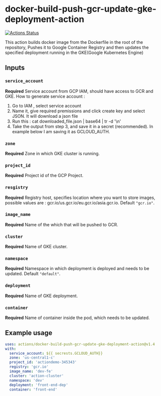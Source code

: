# docker-build-push-gcr-update-gke-deployment-action

[![Actions Status](https://github.com/shashank0202/docker-build-push-gcr-update-gke-deployment-action/workflows/Test/badge.svg)](https://github.com/shashank0202/docker-build-push-gcr-update-gke-deployment-action/actions)


This action builds docker image from the Dockerfile in the root of the repository, Pushes it to Google Container Registry and then updates the specified deployment running in the GKE(Google Kubernetes Engine)

## Inputs

### `service_account`

**Required** Service account from GCP IAM, should have access to GCR and GKE. How to generate service account : 
1. Go to IAM , select service account
2. Name it, give required premissions and click create key and select JSON. It will download a json file
3. Run this : cat downloaded_file.json | base64 | tr -d '\n'
4. Take the output from step 3, and save it in a secret (recommended). In example below I am saving it as GCLOUD_AUTH. 

### `zone`

**Required** Zone in which GKE cluster is running.

### `project_id`

**Required** Project id of the GCP Project.

### `resgistry`

**Required** Registry host, specifies location where you want to store images, possible values are : gcr.io/us.gcr.io/eu.gcr.io/asia.gcr.io. Default `"gcr.io"`.

### `image_name`

**Required** Name of the which that will be pushed to GCR.

### `cluster`

**Required** Name of GKE cluster.

### `namespace`

**Required** Namespace in which deployment is deployed and needs to be updated. Default `"default"`.

### `deployment`

**Required** Name of GKE deployment.

### `container`

**Required** Name of container inside the pod, which needs to be updated.


## Example usage

```yaml
uses: actions/docker-build-push-gcr-update-gke-deployment-action@v1.4
with:
  service_account: ${{ secrests.GCLOUD_AUTH}} 
  zone: 'us-central1-c'
  project_id: 'actiondemo-345343'
  registry: 'gcr.io'
  image_name: 'dev-fe'
  cluster: 'action-cluster'
  namespace: 'dev'
  deployment: 'front-end-dep'
  container: 'front-end'
  ```
